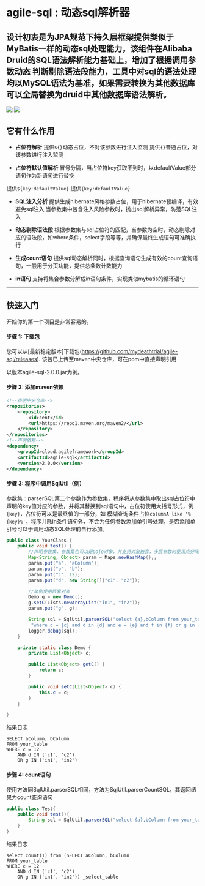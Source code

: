 # agile-sql : 动态sql解析器
设计初衷是为JPA规范下持久层框架提供类似于MyBatis一样的动态sql处理能力，该组件在Alibaba Druid的SQL语法解析能力基础上，增加了根据调用参数动态
判断剔除语法段能力，工具中对sql的语法处理均以MySQL语法为基准，如果需要转换为其他数据库可以全局替换为druid中其他数据库语法解析。
----
[![](https://img.shields.io/badge/druid-LATEST-green)](https://img.shields.io/badge/druid-LATEST-green)
[![](https://img.shields.io/badge/build-maven-green)](https://img.shields.io/badge/build-maven-green)
## 它有什么作用

* **占位符解析**
提供`${}`动态占位，不对该参数进行注入监测
提供`{}`普通占位，对该参数进行注入监测

* **占位符默认值解析**
冒号分隔，当占位符key获取不到时，以defaultValue部分语句作为新语句进行替换

提供`${key:defaultValue}`
提供`{key:defaultValue}`
  
* **SQL注入分析**
提供生成hibernate风格参数占位，用于hibernate预编译，有效避免sql注入
当参数集中包含注入风险参数时，抛出sql解析异常，防范SQL注入

* **动态剔除语法段**
根据参数集与sql占位符的匹配，当参数为空时，动态剔除对应的语法段，如where条件，select字段等等，并确保最终生成语句可准确执行

* **生成count语句**
提供sql动态解析同时，根据查询语句生成有效的count查询语句，一般用于分页功能，提供总条数计数能力

* **in语句**
支持将集合参数分解成in语句条件，实现类似mybatis的循环语句

-------
## 快速入门
开始你的第一个项目是非常容易的。

#### 步骤 1: 下载包
您可以从[最新稳定版本]下载包(https://github.com/mydeathtrial/agile-sql/releases).
该包已上传至maven中央仓库，可在pom中直接声明引用

以版本agile-sql-2.0.0.jar为例。
#### 步骤 2: 添加maven依赖
```xml
<!--声明中央仓库-->
<repositories>
    <repository>
        <id>cent</id>
        <url>https://repo1.maven.org/maven2/</url>
    </repository>
</repositories>
<!--声明依赖-->
<dependency>
    <groupId>cloud.agileframework</groupId>
    <artifactId>agile-sql</artifactId>
    <version>2.0.0</version>
</dependency>
```
#### 步骤 3: 程序中调用SqlUtil（例）
参数集：parserSQL第二个参数作为参数集，程序将从参数集中取出sql占位符中声明的key值对应的参数，并将其替换到sql语句中，占位符使用大括号形式，例`{key}`，占位符可以是最终值的一部分，如
      模糊查询条件占位`columnA like '%{key}%'`。程序并除in条件语句外，不会为任何参数添加单引号处理，是否添加单引号可以于调用动态SQL处理前自行添加。
```java
public class YourClass {
    public void test() {
        //声明参数集，参数集也可以是pojo对象，并支持对象嵌套，多层参数时使用点分隔形式声明占位符
        Map<String, Object> param = Maps.newHashMap();;
        param.put("a", "aColumn");
        param.put("b", "b");
        param.put("c", 12);
        param.put("d", new String[]{"c1", "c2"});

        //举例使用嵌套对象
        Demo g = new Demo();
        g.setC(Lists.newArrayList("in1", "in2"));
        param.put("g", g);

        String sql = SqlUtil.parserSQL("select {a},bColumn from your_table " +
         "where c = {c} and d in {d} and e = {e} and f in {f} or g in {g}",param);
        logger.debug(sql);
    }

    private static class Demo {
        private List<Object> c;

        public List<Object> getC() {
            return c;
        }

        public void setC(List<Object> c) {
            this.c = c;
        }
    }

}
```
结果日志
```
SELECT aColumn, bColumn
FROM your_table
WHERE c = 12
	AND d IN ('c1', 'c2')
	OR g IN ('in1', 'in2')
```

#### 步骤 4: count语句
使用方法同SqlUtil.parserSQL相同，方法为SqlUtil.parserCountSQL，其返回结果为count查询语句
```java
public class Test{
    public void test(){
        String sql = SqlUtil.parserSQL("select {a},bColumn from your_table where c = {c} and d in {d} and e = {e} and f in {f} or g in {g}",param);
    }
}
```
结果日志
```
select count(1) from (SELECT aColumn, bColumn
FROM your_table
WHERE c = 12
	AND d IN ('c1', 'c2')
	OR g IN ('in1', 'in2')) _select_table
```